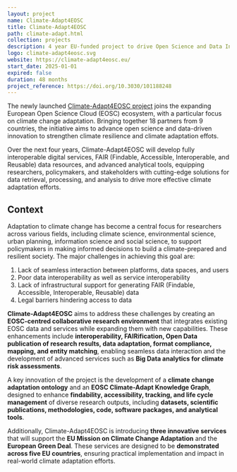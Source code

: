```yaml
---
layout: project
name: Climate-Adapt4EOSC
title: Climate-Adapt4EOSC
path: climate-adapt.html
collection: projects
description: 4 year EU-funded project to drive Open Science and Data Innovation for Greater Climate Resilience
logo: climate-adapt4eosc.svg
website: https://climate-adapt4eosc.eu/
start_date: 2025-01-01
expired: false
duration: 48 months
project_reference: https://doi.org/10.3030/101188248
---
```


The newly launched [Climate-Adapt4EOSC project](https://climate-adapt4eosc.eu/) joins the expanding European Open Science Cloud (EOSC) ecosystem, with a particular focus on climate change adaptation. Bringing together 18 partners from 9 countries, the initiative aims to advance open science and data-driven innovation to strengthen climate resilience and climate adaptation effots. 

Over the next four years, Climate-Adapt4EOSC will develop fully interoperable digital services, FAIR (Findable, Accessible, Interoperable, and Reusable) data resources, and advanced analytical tools, equipping researchers, policymakers, and stakeholders with cutting-edge solutions for data retrieval, processing, and analysis to drive more effective climate adaptation efforts.


## Context

Adaptation to climate change has become a central focus for researchers across various fields, including climate science, environmental science, urban planning, information science and social science, to support policymakers in making informed decisions to build a climate-prepared and resilient society. The major challenges in achieving this goal are: 

1. Lack of seamless interaction between platforms, data spaces, and users  
2. Poor data interoperability as well as service interoperability  
3. Lack of infrastructural support for generating FAIR (Findable, Accessible, Interoperable, Reusable) data  
4. Legal barriers hindering access to data

**Climate-Adapt4EOSC** aims to address these challenges by creating an **EOSC-centred collaborative research environment** that integrates existing EOSC data and services while expanding them with new capabilities. These enhancements include **interoperability, FAIRification, Open Data publication of research results, data adaptation, format compliance, mapping, and entity matching**, enabling seamless data interaction and the development of advanced services such as **Big Data analytics for climate risk assessments**.

A key innovation of the project is the development of a **climate change adaptation ontology** and an **EOSC Climate-Adapt Knowledge Graph**, designed to enhance **findability, accessibility, tracking, and life cycle management** of diverse research outputs, including **datasets, scientific publications, methodologies, code, software packages, and analytical tools**.

Additionally, Climate-Adapt4EOSC is introducing **three innovative services** that will support the **EU Mission on Climate Change Adaptation** and the **European Green Deal**. These services are designed to be **demonstrated across five EU countries**, ensuring practical implementation and impact in real-world climate adaptation efforts.